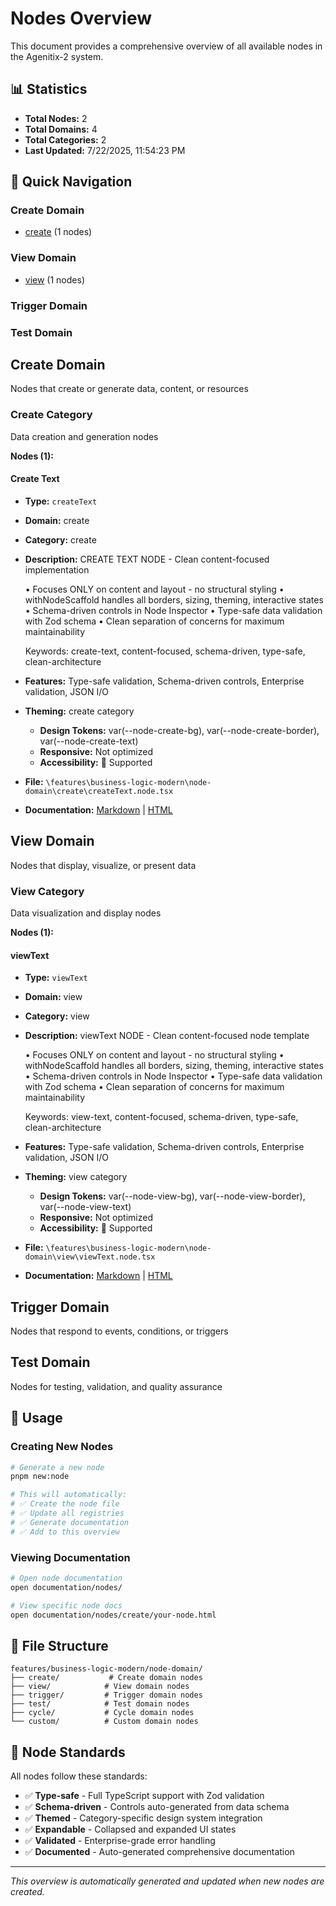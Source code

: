 # Nodes Overview

This document provides a comprehensive overview of all available nodes in the Agenitix-2 system.

## 📊 Statistics

- **Total Nodes:** 2
- **Total Domains:** 4
- **Total Categories:** 2
- **Last Updated:** 7/22/2025, 11:54:23 PM

## 🎯 Quick Navigation

### Create Domain
- [create](#create-create) (1 nodes)

### View Domain
- [view](#view-view) (1 nodes)

### Trigger Domain

### Test Domain

## Create Domain

Nodes that create or generate data, content, or resources

### Create Category

Data creation and generation nodes

**Nodes (1):**

#### Create Text

- **Type:** `createText`
- **Domain:** create
- **Category:** create
- **Description:** CREATE TEXT NODE - Clean content-focused implementation
 
  • Focuses ONLY on content and layout - no structural styling
  • withNodeScaffold handles all borders, sizing, theming, interactive states
  • Schema-driven controls in Node Inspector
  • Type-safe data validation with Zod schema
  • Clean separation of concerns for maximum maintainability
 
  Keywords: create-text, content-focused, schema-driven, type-safe, clean-architecture
- **Features:** Type-safe validation, Schema-driven controls, Enterprise validation, JSON I/O
- **Theming:** create category
  - **Design Tokens:** var(--node-create-bg), var(--node-create-border), var(--node-create-text)
  - **Responsive:**  Not optimized
  - **Accessibility:** 🎯 Supported
- **File:** `\features\business-logic-modern\node-domain\create\createText.node.tsx`
- **Documentation:** [Markdown](./create/createText.md) | [HTML](./create/createText.html)

## View Domain

Nodes that display, visualize, or present data

### View Category

Data visualization and display nodes

**Nodes (1):**

#### viewText

- **Type:** `viewText`
- **Domain:** view
- **Category:** view
- **Description:** viewText NODE - Clean content-focused node template
 
  • Focuses ONLY on content and layout - no structural styling
  • withNodeScaffold handles all borders, sizing, theming, interactive states
  • Schema-driven controls in Node Inspector
  • Type-safe data validation with Zod schema
  • Clean separation of concerns for maximum maintainability
 
  Keywords: view-text, content-focused, schema-driven, type-safe, clean-architecture
- **Features:** Type-safe validation, Schema-driven controls, Enterprise validation, JSON I/O
- **Theming:** view category
  - **Design Tokens:** var(--node-view-bg), var(--node-view-border), var(--node-view-text)
  - **Responsive:**  Not optimized
  - **Accessibility:** 🎯 Supported
- **File:** `\features\business-logic-modern\node-domain\view\viewText.node.tsx`
- **Documentation:** [Markdown](./view/viewText.md) | [HTML](./view/viewText.html)

## Trigger Domain

Nodes that respond to events, conditions, or triggers

## Test Domain

Nodes for testing, validation, and quality assurance

## 🚀 Usage

### Creating New Nodes

```bash
# Generate a new node
pnpm new:node

# This will automatically:
# ✅ Create the node file
# ✅ Update all registries  
# ✅ Generate documentation
# ✅ Add to this overview
```

### Viewing Documentation

```bash
# Open node documentation
open documentation/nodes/

# View specific node docs
open documentation/nodes/create/your-node.html
```

## 📁 File Structure

```
features/business-logic-modern/node-domain/
├── create/           # Create domain nodes
├── view/            # View domain nodes
├── trigger/         # Trigger domain nodes
├── test/            # Test domain nodes
├── cycle/           # Cycle domain nodes
└── custom/          # Custom domain nodes
```

## 🎨 Node Standards

All nodes follow these standards:

- ✅ **Type-safe** - Full TypeScript support with Zod validation
- ✅ **Schema-driven** - Controls auto-generated from data schema
- ✅ **Themed** - Category-specific design system integration
- ✅ **Expandable** - Collapsed and expanded UI states
- ✅ **Validated** - Enterprise-grade error handling
- ✅ **Documented** - Auto-generated comprehensive documentation

---

*This overview is automatically generated and updated when new nodes are created.*
